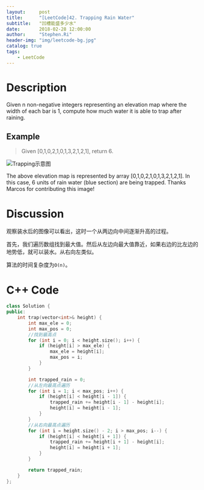 ```yaml
---
layout:     post
title:      "[LeetCode]42. Trapping Rain Water"
subtitle:   "凹槽能盛多少水"
date:       2018-02-28 12:00:00
author:     "Stephen.Ri"
header-img: "img/leetcode-bg.jpg"
catalog: true
tags:
    - LeetCode
---
```


Description
===========

Given n non-negative integers representing an elevation map where the width of each bar is 1, compute how much water it is able to trap after raining.

Example
-------

> Given [0,1,0,2,1,0,1,3,2,1,2,1], return 6.

![Trapping示意图]({{site.baseurl}}/img/imgInBlog/trap1.png)

The above elevation map is represented by array [0,1,0,2,1,0,1,3,2,1,2,1]. In this case, 6 units of rain water (blue section) are being trapped. Thanks Marcos for contributing this image!

Discussion
=======

观察装水后的图像可以看出，这时一个从两边向中间逐渐升高的过程。

首先，我们遍历数组找到最大值。然后从左边向最大值靠近，如果右边的比左边的地势低，就可以装水。从右向左类似。

算法的时间复杂度为`O(n)`。

C++ Code
====

```cpp
class Solution {
public:
    int trap(vector<int>& height) {
        int max_ele = 0;
        int max_pos = 0;
        //找到最高点
        for (int i = 0; i < height.size(); i++) {
            if (height[i] > max_ele) {
                max_ele = height[i];
                max_pos = i;
            }
        }

        int trapped_rain = 0;
        //从左向最高点遍历
        for (int i = 1; i < max_pos; i++) {
            if (height[i] < height[i - 1]) {
                trapped_rain += height[i - 1] - height[i];
                height[i] = height[i - 1];
            }
        }
        //从右向最高点遍历
        for (int i = height.size() - 2; i > max_pos; i--) {
            if (height[i] < height[i + 1]) {
                trapped_rain += height[i + 1] - height[i];
                height[i] = height[i + 1];
            }
        }

        return trapped_rain;
    }
};
```
